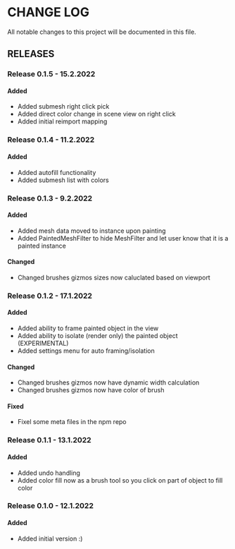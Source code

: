 # CHANGE LOG

All notable changes to this project will be documented in this file.

## RELEASES

### Release 0.1.5 - 15.2.2022

#### Added

- Added submesh right click pick
- Added direct color change in scene view on right click
- Added initial reimport mapping

### Release 0.1.4 - 11.2.2022

#### Added

- Added autofill functionality
- Added submesh list with colors

### Release 0.1.3 - 9.2.2022

#### Added

- Added mesh data moved to instance upon painting
- Added PaintedMeshFilter to hide MeshFilter and let user know that it is a painted instance

#### Changed

- Changed brushes gizmos sizes now caluclated based on viewport

### Release 0.1.2 - 17.1.2022

#### Added

- Added ability to frame painted object in the view
- Added ability to isolate (render only) the painted object (EXPERIMENTAL)
- Added settings menu for auto framing/isolation

#### Changed

- Changed brushes gizmos now have dynamic width calculation
- Changed brushes gizmos now have color of brush

#### Fixed

- Fixel some meta files in the npm repo

### Release 0.1.1 - 13.1.2022

#### Added
- Added undo handling
- Added color fill now as a brush tool so you click on part of object to fill color

### Release 0.1.0 - 12.1.2022

#### Added
- Added initial version :)